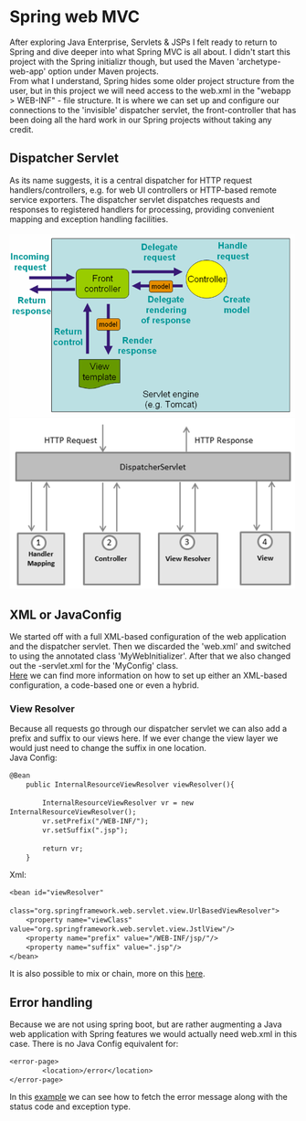 # Spring web MVC
After exploring Java Enterprise, Servlets & JSPs I felt ready to return to Spring and dive deeper into what Spring MVC is all about.
I didn't start this project with the Spring initializr though, but used the Maven 'archetype-web-app' option under Maven projects.  
From what I understand, Spring hides some older project structure from the user, but in this project we will need access to the web.xml
in the "webapp > WEB-INF" - file structure. It is where we can set up and configure our connections to the 'invisible' dispatcher servlet,
the front-controller that has been doing all the hard work in our Spring projects without taking any credit.

## Dispatcher Servlet
As its name suggests, it is a central dispatcher for HTTP request handlers/controllers, e.g. for web UI controllers or HTTP-based remote service exporters.
The dispatcher servlet dispatches requests and responses to registered handlers for processing, providing convenient mapping and exception handling facilities.  
<br>
<img width="500" src="https://github.com/H3AR7B3A7/SpringMVC/blob/master/front-controller.png" alt="fc"><br>
<img width="500" src="https://github.com/H3AR7B3A7/SpringMVC/blob/master/dispatcher-servlet.png" alt="ds">

## XML or JavaConfig
We started off with a full XML-based configuration of the web application and the dispatcher servlet. Then we discarded the 'web.xml'
and switched to using the annotated class 'MyWebInitializer'. After that we also changed out the -servlet.xml for the 'MyConfig' class.  
[Here](https://docs.spring.io/spring-framework/docs/current/javadoc-api/org/springframework/web/WebApplicationInitializer.html)
we can find more information on how to set up either an XML-based configuration, a code-based one or even a hybrid.

### View Resolver
Because all requests go through our dispatcher servlet we can also add a prefix and suffix to our views here.
If we ever change the view layer we would just need to change the suffix in one location.  
Java Config:

    @Bean
        public InternalResourceViewResolver viewResolver(){
    
            InternalResourceViewResolver vr = new InternalResourceViewResolver();
            vr.setPrefix("/WEB-INF/");
            vr.setSuffix(".jsp");
    
            return vr;
        }
        
Xml:

    <bean id="viewResolver"
          class="org.springframework.web.servlet.view.UrlBasedViewResolver">
        <property name="viewClass" value="org.springframework.web.servlet.view.JstlView"/>
        <property name="prefix" value="/WEB-INF/jsp/"/>
        <property name="suffix" value=".jsp"/>
    </bean>

It is also possible to mix or chain, more on this [here](https://docs.spring.io/spring-framework/docs/3.0.0.M3/spring-framework-reference/html/ch16s05.html).

## Error handling
Because we are not using spring boot, but are rather augmenting a Java web application with Spring features we would actually need web.xml in this case.
There is no Java Config equivalent for:  

    <error-page>
            <location>/error</location>
    </error-page>
    
In this [example](https://www.baeldung.com/servlet-exceptions) we can see how to fetch the error message along with the status code and exception type.
